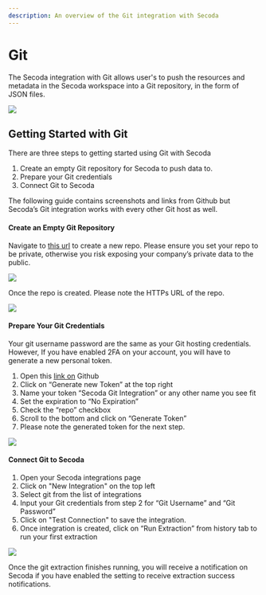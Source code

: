 ```yaml
---
description: An overview of the Git integration with Secoda
---
```


# Git

The Secoda integration with Git allows user's to push the resources and metadata in the Secoda workspace into a Git repository, in the form of JSON files.

![](https://secoda-public-media-assets.s3.amazonaws.com/39d23183-9dfc-48cb-8732-457f9b81403a.png)

## **Getting Started with Git** <a href="#h_3a4bfd6458" id="h_3a4bfd6458"></a>

There are three steps to getting started using Git with Secoda

1. Create an empty Git repository for Secoda to push data to.
2. Prepare your Git credentials
3. Connect Git to Secoda

The following guide contains screenshots and links from Github but Secoda’s Git integration works with every other Git host as well.

#### Create an Empty Git Repository <a href="#h_0f245132d2" id="h_0f245132d2"></a>

Navigate to [this url](https://github.com/new) to create a new repo. Please ensure you set your repo to be private, otherwise you risk exposing your company’s private data to the public.

![](https://secoda.intercom-attachments-1.com/i/o/436142123/0be2233ad5e024e388c18901/Screen\_Shot\_2021-12-17\_at\_11.19.54\_AM.png)

Once the repo is created. Please note the HTTPs URL of the repo.

![](https://secoda.intercom-attachments-1.com/i/o/436142128/75acb19462d5dc116c597aff/Screen\_Shot\_2021-12-17\_at\_11.29.34\_AM.png)

#### Prepare Your Git Credentials <a href="#h_1255353919" id="h_1255353919"></a>

Your git username password are the same as your Git hosting credentials. However, If you have enabled 2FA on your account, you will have to generate a new personal token.

1. Open this [link on](https://github.com/settings/tokens) Github
2. Click on “Generate new Token” at the top right
3. Name your token “Secoda Git Integration” or any other name you see fit
4. Set the expiration to “No Expiration”
5. Check the “repo” checkbox
6. Scroll to the bottom and click on “Generate Token”
7. Please note the generated token for the next step.

![](https://secoda.intercom-attachments-1.com/i/o/436142134/847a8df89ec800c2f717a5ef/Screen\_Shot\_2021-12-17\_at\_11.27.51\_AM.png)

#### Connect Git to Secoda <a href="#h_448e650cba" id="h_448e650cba"></a>

1. Open your Secoda integrations page
2. Click on "New Integration" on the top left
3. Select git from the list of integrations
4. Input your Git credentials from step 2 for “Git Username” and “Git Password”
5. Click on "Test Connection" to save the integration.
6. Once integration is created, click on “Run Extraction” from history tab to run your first extraction

![](https://secoda-public-media-assets.s3.amazonaws.com/Screen%20Shot%202022-07-25%20at%203.38.24%20PM.png)

Once the git extraction finishes running, you will receive a notification on Secoda if you have enabled the setting to receive extraction success notifications.
